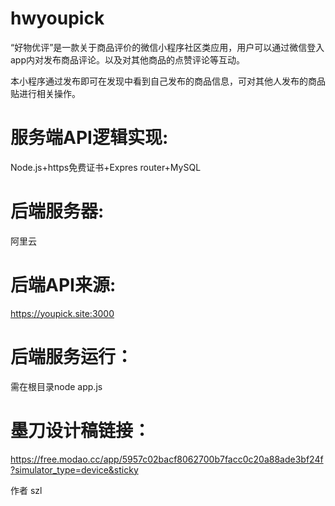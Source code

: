 # hwyoupick

“好物优评”是一款关于商品评价的微信小程序社区类应用，用户可以通过微信登入app内对发布商品评论。以及对其他商品的点赞评论等互动。

本小程序通过发布即可在发现中看到自己发布的商品信息，可对其他人发布的商品贴进行相关操作。

# 服务端API逻辑实现: 
Node.js+https免费证书+Expres router+MySQL   

# 后端服务器:
阿里云

# 后端API来源:
https://youpick.site:3000

# 后端服务运行：
需在根目录node app.js

# 墨刀设计稿链接：
https://free.modao.cc/app/5957c02bacf8062700b7facc0c20a88ade3bf24f?simulator_type=device&sticky

作者 szl 
